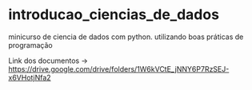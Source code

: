 # introducao_ciencias_de_dados
minicurso de ciencia de dados com python. utilizando boas práticas de programação


Link dos documentos -> https://drive.google.com/drive/folders/1W6kVCtE_jNNY6P7RzSEJ-x6VHotjNfa2
